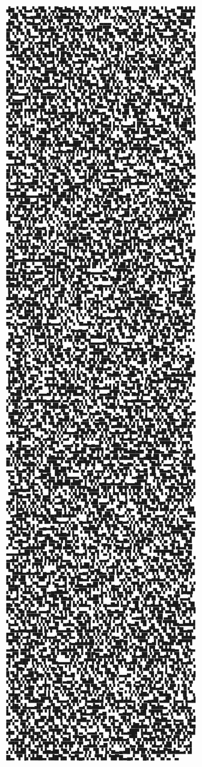 ▟▆▝▄▜▃▞▅▜▙▝▃▛▇▟▆▟▃▜▃▝▄▜▅▜▙▝▞▝▇▜▃▃▜▟▝▟▄▝▐▃▅▝▜▟▟▟▝▟█▝▇▃▄▟▊▟▞▞▟▟▇▟▄▜▛▞▅▞▟▝▐▞▃▞▅▃▚▞▞▞▛▝▄▟▇▃▙▝▚▟█▃▙▟▆▝▅▝▅▟▃▞▙▜▚▝▛▃▟▞▟▃▝▞▞▝▃▃▃▝▞▞▜▞▃▜▃▝▅▃▞▞▅▛▇▝▇▟▊▟▞▜▙▝▄▝▉▟▄▟▇▞▟▝▊▟▆▟▚▃▟▟▉▜▛▝▆▃▄▞▚▞▙▝▜▝▆▃▟▜▄▞▙▃▝▝▉▝▞▝▚▜▃▃▜▞▃▛▇▃▜▝▟▝▆▝▛▟▐▃▜▜▙▝▛▜▄▜▛▛▐▟▟▝▇▃▃▟▛▃▛▝▟▜▅▟▚▞▚▞▃▟▄▟▐▜▃▞▚▟▜▞▄▝▞▝▊▜▚▞▄▃▚▞▜▜▅▛▐▞▙▝▐▝▟▜▃▜▜▞▙▛▇▝▄▟▟▝▟▞▜▝▚▟▛▞▙▜▚▟▟▜▃▝▄▝▊▟█▝▞▟▝▃▞▝▄▝▛▃▝▞▅▟▞▝▜▃▟▟▟▜▃▜▟▞▆▟▉▟▐▛▇▞▅▞▅▟▆▞▚▜▝▃▟▝▐▃▃▛▇▞▄▟▞▞▚▝▆▜▚▝▆▜▄▝▝▜▙▜▚▝▉▞▄▟▝▟█▞▚▃▆▟▞▝▜▝▚▜▃▜▞▞▙▜▅▜▞▝▇▟▛▟▜▟▃▞▞▝▇▝▉▝▅▟▚▟▅▞▜▃▟▞▝▞▜▞▃▟▝▃▚▃▟▟▜▝▛▟▐▞▆▞▅▞▆▟█▝▚▞▚▝▃▟▐▟▛▟▚▃▝▃▚▝▚▟▛▜▙▜▅▜▚▞▟▃▛▃▝▟▃▞▟▝▝▜▛▝▐▝▛▃▚▜▝▃▛▟▜▃▛▛▇▝▐▟▐▞▞▛▇▟▉▝▅▟▝▜▜▝▉▟▄▝▚▝▉▟▜▞▃▝█▜▞▟█▝▞▝▝▜▞▝▚▝▊▜▙▟▉▞▄▞▃▜▟▞▄▟▟▟▃▟▐▝▊▟▞▜▛▜▃▟▊▞▟▞▃▞▄▝▅▞▆▃▝▟▄▝▆▃▝▞▛▟▛▟▅▃▃▞▞▜▜▃▅▃▞▞▙▝▆▝▚▛▐▟▞▞▟▜▚▟▞▃▜▃▅▞▝▟▇▟▊▃▄▟▜▃▚▝▐▟▚▃▃▟▜▝▛▝▉▜▛▞▚▟▜▝▇▞▞▜▅▝▊▜▄▃▙▝▐▟▟▞▛▞▟▝▅▟▟▝▃▝▟▝▆▞▜▜▜▝▝▞▜▟▛▝▅▞▄▜▃▝▊▝▜▝▞▟▆▃▚▛▐▝▆▛▇▃▞▜▛▝▄▝▉▜▙▟▊▃▙▞▃▛▇▛▐▜▜▛▐▜▟▟▊▃▙▟▄▟▐▞▛▟▇▃▄▝▜▝▊▟▊▝█▟▉▞▝▝▊▝▝▟▟▞▚▜▞▜▞▞▜▝▝▃▚▟▄▞▅▜▞▜▟▛▐▜▟▝▚▝▐▟▛▝▅▃▜▝▝▜▟▃▚▃▝▜▙▛▐▟▝▟▅▜▙▟▅▝▟▃▅▝▝▝█▝▃▟▜▝▞▝▛▛▇▜▞▜▅▟▐▃▚▃▃▟▐▛▇▃▟▃▅▝▛▝▉▟▉▜▝▞▚▞▟▟▟▝▝▟█▟▜▜▞▝▉▞▟▃▚▟▉▛▐▞▛▞▝▝▅▛▇▟▐▟▊▝▆▟█▞▄▝▞▜▅▟▞▛▐▝▜▞▙▟▇▟▃▝█▞▟▝▚▃▝▛▇▟▝▜▛▟▃▝▄▝▛▟▃▃▅▛▇▞▚▃▞▟▟▝▚▜▟▜▜▝▅▜▟▝▞▟▉▟▞▟▇▜▙▟█▛▐▝▜▃▜▞▝▟▜▜▅▜▚▟▞▟▚▃▃▜▝▜▅▜▜▞▝▃▃▝▃▞▜▝▞▟▚▝▐▃▙▃▅▟▚▜▜▟▜▜▟▟▛▝▇▜▞▝▛▜▛▜▛▟▇▞▅▝▝▜▞▃▚▜▙▟▄▜▝▜▛▟▄▝▅▟▞▝▞▟▝▝▃▟▝▞▝▝█▝▉▃▄▟▚▝▆▜▝▞▚▃▟▃▞▝▇▝█▟▃▃▙▟▊▃▄▞▜▟▞▞▞▞▄▜▚▟▊▜▃▟▞▞▟▟█▝▝▃▙▃▞▞▞▜▙▝▝▜▚▟▄▝▃▟▟▟▐▞▃▝▝▝▇▃▜▞▝▜▙▞▙▝▅▞▃▜▜▟▞▃▙▟▅▃▆▝▚▃▄▃▚▝▄▝▚▃▆▝▇▜▞▝▉▞▜▞▜▃▚▟▐▞▞▜▙▝▜▞▃▝▄▟▐▟▜▝▟▃▆▃▝▃▙▃▞▛▇▜▅▜▜▝▞▞▅▝▃▜▅▞▃▟▟▃▄▟▇▝▅▝▉▃▞▟█▞▃▃▟▜▚▜▚▃▄▟▞▟▜▜▃▟▅▟▞▃▚▝▉▟▛▛▇▃▛▃▙▃▟▞▚▞▜▞▜▝▜▟▊▝▃▟█▜▚▜▅▝▝▟▄▞▆▟▟▝▝▃▝▃▃▞▝▞▅▝▜▟▉▞▛▝▇▃▙▟█▃▃▃▆▟▟▞▜▟▉▟▐▜▄▝▞▝▅▃▛▟▊▜▄▃▆▝▅▜▞▃▝▝▛▜▜▝▆▟▟▝▇▝▛▝▟▟▉▃▟▝▜▟▐▟▛▝▉▜▝▝▟▜▚▜▞▟▆▝▊▜▞▛▐▞▃▟▐▞▜▟▅▞▆▝▇▟▅▃▜▝▟▛▇▃▛▟▟▜▄▝▛▞▆▃▚▝▚▟▚▝▜▝▇▜▃▟▚▃▛▃▅▝▚▞▞▃▚▜▞▟▟▞▅▟█▞▟▃▞▟▚▝▃▟▚▞▃▝▜▟▐▟█▝▅▟▆▛▐▞▞▝▃▟▊▞▛▃▜▃▚▝▟▞▙▟▊▟▉▝▐▜▃▃▞▜▚▜▛▟▝▞▚▝▞▃▞▃▞▟▇▝▊▃▆▟▛▜▅▞▄▃▆▜▟▃▛▃▆▜▜▜▛▟▚▝▝▝▝▟▉▞▟▞▄▃▄▝▅▝▞▝▉▟▛▟▄▞▃▝▄▞▃▞▞▛▐▞▞▃▛▜▟▞▝▃▞▝▐▝▄▜▜▝▅▃▜▞▃▟▞▟▊▟▐▛▐▟▞▟▚▞▅▃▆▝▚▞▛▛▐▟▊▟▜▝▊▝▃▞▃▝▃▞▙▛▐▞▚▟▟▞▟▝▟▃▙▝▜▜▄▝▃▞▃▜▟▟▉▟▉▜▚▃▞▜▚▝▅▃▙▟▜▜▅▃▅▜▛▟▛▜▜▟▆▝▟▃▚▜▟▟▞▟▅▞▞▞▟▝▃▃▜▜▟▃▜▜▞▝▊▝▉▞▅▟▜▟▐▜▝▝█▞▝▞▚▃▅▝▉▝▃▜▜▃▝▟▚▟▞▃▞▝▇▟▅▟▐▝▞▝▛▝▇▟▄▛▐▟▉▟▉▝▛▝▊▜▅▞▃▞▙▞▜▃▟▝▜▟▛▜▃▃▅▟▟▃▙▟▉▟▝▃▜▜▄▛▇▞▅▜▄▞▙▞▚▜▝▃▄▞▟▝▉▛▐▝▆▃▄▃▙▝▆▝█▟▊▛▐▜▃▝▃▃▜▟▟▟▛▜▄▝▄▟▟▟▐▛▐▝▃▞▛▟▉▟▐▜▟▃▆▜▃▝▐▞▙▃▄▞▟▃▆▟▃▛▇▃▆▟▅▝▆▟▐▜▛▞▟▝▜▟▄▃▃▃▆▞▝▜▛▛▇▞▛▝▟▝▆▞▅▟▆▃▚▜▟▝▇▟▟▝▉▟▞▃▄▞▚▟▐▝█▞▛▝█▃▜▝▅▝▆▞▆▟▊▟▚▟▞▝▚▟▉▝▊▟▐▝▝▃▙▃▛▟▆▟▛▟▄▞▛▞▃▞▟▟▚▞▝▟▜▜▄▞▚▃▄▃▃▞▛▃▅▜▜▝▃▞▜▞▝▝▚▝▐▝▃▟▞▛▐▞▝▞▝▝▉▃▅▜▜▝▃▟▛▃▚▜▚▟▅▞▝▜▝▝▟▝▇▟▞▜▟▞▅▞▃▝▛▝▊▃▃▟▉▟▟▟▉▃▚▟▄▛▐▞▜▝▅▜▚▝▞▟▊▝▃▃▜▝▄▟▊▃▞▞▟▃▅▟▉▟█▜▃▝▐▜▚▟▛▟▞▃▅▜▄▛▇▟▇▞▄▝▅▜▝▝▚▟▟▛▐▝▟▜▜▃▚▝▄▝▛▟▇▝▇▟▊▞▟▃▝▞▜▝▇▟▇▞▟▞▚▛▐▟▟▝▜▝▆▜▚▜▞▞▄▝▛▝▟▞▜▝▃▜▅▜▛▜▜▝▟▞▟▜▅▃▃▝▛▃▄▝▞▝▅▃▞▝▆▟▛▟▟▜▝▟█▞▚▝▄▝▐▝▞▝▅▜▟▃▄▃▟▟▃▝▞▛▐▝▆▜▚▟▛▜▞▟▅▜▞▜▅▃▚▃▅▝▞▟▊▃▙▃▃▞▟▝▚▝▅▃▆▃▚▟▚▟▝▃▛▟▃▜▙▝▛▜▚▟▝▃▜▟▟▜▅▟▝▝▊▝▄▜▜▜▛▞▙▝▅▟▝▞▄▃▄▃▞▝▃▜▝▃▆▝▉▝▐▜▙▞▛▃▜▞▄▛▇▝▅▟▜▃▞▝▊▟▄▞▜▝▅▟▊▟▄▜▝▃▆▞▟▟█▝▅▟█▟▐▞▄▝▊▃▙▞▝▝▐▟▟▝▇▟▝▟▃▟▝▝▟▜▃▟▞▞▃▜▄▟▐▃▚▜▝▝▚▜▚▞▜▃▃▃▄▜▙▟▃▃▄▞▄▃▚▟▊▝▝▟▄▟▝▜▝▝▝▜▚▝▜▞▝▃▞▃▝▟▛▟▛▃▅▝▆▃▟▝▜▟▄▟▝▞▞▝▆▟▄▟▅▝▃▛▇▟▆▝▆▝▃▝▚▃▝▜▛▟▚▝▞▞▟▝▊▟▇▝▊▞▃▟▚▝▜▜▜▃▛▞▄▞▜▃▛▞▟▛▐▟█▃▜▞▙▞▄▃▙▝▚▝▆▛▐▃▝▜▙▟▚▞▙▞▚▟▞▜▙▞▟▜▞▟█▜▅▞▟▝▛▝▚▟█▝▞▜▝▃▄▜▝▞▚▟▊▝▅▟▛▞▆▞▆▞▝▝▜▃▝▃▝▃▜▝▚▟▛▟▟▃▅▝▟▝▜▞▆▃▝▃▝▞▄▞▜▜▃▃▞▟▛▜▜▝█▟▝▃▃▜▝▝▜▝▇▜▞▟▐▞▅▝▚▝▛▝▅▟▇▞▃▟█▞▜▝▃▜▙▝▇▃▆▟▟▟▆▟▐▟▉▞▙▝▜▞▃▝▛▜▚▝▜▟▝▞▚▟▚▜▛▟▝▝▝▃▚▃▜▃▆▝▐▜▅▟▆▜▜▟▆▟▃▜▟▞▃▟▐▟▛▃▅▝▜▜▜▟▉▟▉▟▅▞▝▟▆▃▟▟▐▟▝▜▄▟▐▛▐▞▙▞▃▝▟▃▟▝▊▞▝▝▅▟▊▜▞▞▛▃▃▟▚▞▙▟▜▜▙▟▜▞▟▝▃▃▟▜▛▞▆▞▅▟▜▃▛▝▉▃▚▜▜▝▛▝▅▞▟▟▛▃▆▃▟▟▄▃▟▃▞▃▛▃▅▃▚▝▟▞▜▝▛▜▚▝▄▃▄▟▟▃▃▜▙▛▇▝▛▞▅▟▞▃▞▝▉▞▃▟▊▝▝▟▜▟▉▟▆▞▜▞▞▞▅▞▚▝▜▟█▞▅▟▄▞▅▞▜▃▅▜▟▃▛▝▅▞▃▞▚▟▇▟▞▞▅▜▝▟▆▝▃▞▙▞▝▛▇▃▚▃▆▞▆▃▝▃▝▝█▝▊▛▐▝▚▞▞▜▃▞▚▝█▃▅▝█▃▛▞▃▟▚▝█▝▉▝▅▟▊▟▝▝▃▞▞▃▆▞▜▟▆▜▞▜▛▃▜▟▅▞▟▞▄▜▙▃▚▟▞▃▚▜▜▟▃▞▄▟▉▝▝▜▟▜▞▞▟▜▞▜▙▝▇▜▜▞▄▟▉▟▞▟▐▃▚▟▆▝▞▝▉▜▃▟▉▟▚▃▆▟▄▟▜▃▝▝▜▞▅▞▞▟▃▃▟▜▙▛▇▞▚▜▚▃▆▃▟▜▅▞▛▟█▝▟▟▊▜▟▜▞▃▙▝▝▝▆▟▜▝▅▞▃▟▟▝▞▃▞▝▉▜▞▞▞▃▛▞▅▜▝▟▃▟▃▞▚▜▝▜▚▟▟▞▚▝▛▝▜▃▙▝▊▃▃▝▃▜▞▃▛▜▝▃▃▞▅▝▅▃▄▃▛▝▞▟▆▞▆▝▚▟▛▛▇▞▙▜▜▛▇▝▐▜▚▜▚▟▛▜▅▜▚▜▞▝▜▃▅▞▜▃▙▟▊▝▇▜▜▝▚▟▛▛▇▟▅▟▅▝▆▜▅▃▝▟▅▃▚▟▆▃▚▜▙▜▛▜▞▜▝▟▆▟▟▞▃▟▛▟▄▜▙▟▞▟▊▟▊▟▆▟▛▜▃▟█▟█▝█▜▚▃▝▟▚▟▉▞▞▞▆▟▆▞▞▃▜▜▙▞▝▜▝▟▛▜▛▟▝▜▃▟▄▝▅▃▅▞▃▜▄▝▇▟▞▃▃▞▃▜▟▟▃▃▜▃▅▜▟▝▅▟▉▝█▟▉▜▚▃▚▞▃▞▃▃▛▞▙▞▆▜▚▝▅▃▆▝█▝▅▃▄▜▃▝▉▜▙▝▅▝▉▃▜▝▃▟▇▜▃▜▚▜▃▃▃▝▅▜▚▟▞▃▟▝▉▝▛▝▃▟▆▜▝▜▃▜▙▟▆▝█▜▝▝▆▃▛▝▊▟▃▝▅▜▜▟█▟▉▟▇▛▐▝▛▞▄▟▃▟▃▟▚▃▃▟▛▜▃▝▐▞▛▝▃▜▟▃▛▟▝▃▙▟▄▟▜▃▚▝▜▞▛▝▃▝▛▞▛▛▇▟▟▝▉▛▐▝█▜▚▜▜▛▐▟▞▞▙▝▜▛▇▝▇▜▞▝▜▜▅▃▆▝▆▞▄▟▝▃▙▝▝▞▙▛▇▝▛▜▞▟▐▞▜▝▜▝▞▜▞▝▊▜▄▝▝▟▟▝▜▞▛▞▅▛▐▞▅▝▟▞▚▜▜▞▃▟▛▟▞▞▝▜▞▟▊▃▃▞▛▝▅▟▝▜▟▟▉▝▉▜▄▞▛▞▜▜▝▞▞▟▐▟▞▞▞▞▞▜▄▝▄▃▜▝▆▟▊▞▚▝▜▟▛▃▄▝▛▝▄▃▝▟▐▜▅▟▐▟▊▃▛▃▚▟▆▝▃▟▆▜▙▜▙▟▄▜▄▟▉▟▟▟▞▝▝▟▜▝▊▟█▞▅▃▞▞▃▝▜▃▆▝▃▃▞▞▚▝▃▃▜▜▄▟▞▜▜▃▝▝▅▜▙▜▙▃▃▞▃▝▄▃▙▞▛▟▜▞▚▜▄▃▞▞▄▜▜▃▜▜▃▜▚▛▐▝▆▃▃▃▞▜▟▃▛▟▝▃▄▃▆▃▚▞▞▟▊▝▅▟▇▟▚▝▉▜▙▝▆▟▐▝▄▝▃▜▚▜▝▛▇▟▇▟▛▃▃▜▟▞▆▟▝▟█▃▄▝▟▟▅▟▐▃▝▝▜▝█▃▅▝▟▃▝▃▙▜▄▜▞▟▊▃▜▟▅▜▜▜▅▝▇▝▛▃▅▃▛▝▊▃▟▜▙▃▜▜▄▞▟▝▞▝▚▟▞▝▛▞▙▃▆▞▞▟▟▛▇▞▝▞▄▝▟▃▝▜▟▞▚▃▜▃▟▟▟▟▛▝▜▟▊▟▇▞▅▝▊▟▅▞▝▛▇▝▆▟▃▟▐▜▟▝▚▝▅▝▅▝▊▟▃▛▇▃▃▃▙▟▉▜▞▞▆▝▛▃▚▝▆▜▄▃▟▝▅▜▝▃▚▝▚▛▐▜▝▞▙▃▝▝▜▜▛▜▙▟▇▝▇▃▟▟▝▃▙▝▆▟▐▜▟▟▜▃▃▝▞▞▝▝▟▝▃▃▞▝▄▞▄▜▟▞▝▃▛▟▇▝▅▃▞▞▅▟▚▝█▝▅▜▟▝▐▜▜▞▝▝▐▟▅▜▙▟▐▟▉▟▝▞▞▃▟▟▚▝▄▝▄▃▝▞▅▝▟▞▄▞▆▝▆▜▛▝▜▟▟▃▟▃▟▞▄▃▆▞▚▞▄▝▞▃▄▞▆▜▙▃▚▟▐▟▚▃▜▜▄▞▞▜▜▝▚▛▇▝▇▟▛▟▛▟▛▟▊▝▞▝▇▛▐▝▃▛▇▝▆▜▙▃▛▃▙▜▜▟▊▝▃▞▆▝▚▝▚▃▟▟▃▞▚▟▞▝▟▝▜▟▄▞▜▃▞▜▃▃▛▝▆▃▟▝▛▟▅▃▆▟▊▜▚▝▄▃▞▞▃▜▜▟▚▜▝▝▇▞▙▝▝▟▄▝▞▞▛▜▝▟▟▞▃▝▉▃▄▟▆▟▞▝▇▜▜▟▝▝▐▃▚▜▜▃▜▟▞▝▊▞▄▞▙▞▞▝▝▟▐▟▄▛▇▃▟▝▆▃▜▟▆▜▝▜▙▜▅▟▞▝▄▝▟▟▉▜▝▝▟▞▛▟▝▃▆▝▟▛▇▝▆▃▜▞▛▃▃▞▅▞▅▞▚▞▙▝▉▞▜▟▅▝▊▟▐▞▟▟▃▝▛▞▄▃▆▟▐▃▛▝█▝▟▃▟▃▙▝█▟█▞▆▝▇▛▇▝▆▞▟▃▞▃▃▟▝▞▄▜▜▃▝▃▃▝▝▞▄▝▅▃▅▃▛▝▇▜▟▝▐▟▜▟▚▟▃▜▚▟▜▜▝▃▜▟▚▜▜▜▚▃▚▜▅▟▟▝▚▟▛▞▙▝▊▟▚▜▚▟▜▞▝▃▄▟▞▃▛▟▊▃▆▜▝▞▚▞▚▃▙▝▊▜▃▞▞▞▛▝▆▝▄▟▄▝▇▟▜▝▝▃▜▟▝▃▟▝▄▃▆▝▉▝▄▝▊▜▜▜▙▃▙▟▟▝▅▃▙▟▄▟▊▟▐▞▛▜▃▃▆▃▜▟▜▟▟▜▞▃▛▟▐▝▊▝▇▞▙▃▟▜▅▝▉▝▇▝▇▃▄▞▛▜▟▞▃▟▝▜▛▟▃▃▞▜▅▜▃▝▉▞▙▞▞▞▜▞▄▃▝▟▚▜▟▟▛▞▚▞▙▝█▟▞▜▟▟▄▜▛▜▞▃▙▛▇▟▞▝▟▜▚▞▚▃▟▟▟▟▊▞▟▝▟▝▇▛▇▝▃▝▛▜▃▟▐▜▅▟▛▟▛▜▜▃▟▃▚▟▟▜▝▃▆▝▅▜▃▟▟▟▞▜▝▟▚▟▄▝▄▜▜▜▟▞▚▛▇▟▐▜▃▜▟▟▄▃▝▞▙▃▆▟▜▝▜▟▅▝▟▃▅▜▞▝▜▞▟▜▞▝▉▛▇▃▆▟▛▟▚▝▝▟▃▟▉▞▟▜▃▟▞▝▊▝▉▞▟▝▄▟█▛▐▜▃▜▝▜▙▃▃▃▛▞▄▞▛▜▚▛▐▞▟▝▇▜▃▟▊▞▝▟▉▜▜▟▝▜▟▜▃▟▞▞▝▜▅▞▃▞▞▝▞▞▅▞▆▝▐▝▚▞▟▝▊▟▝▜▄▝▉▝▝▟▟▝▊▟▛▞▚▝▐▝▊▟▞▞▃▝▊▜▟▝▄▟▉▜▅▞▆▝▆▟▜▃▆▝▐▞▚▝▞▜▝▛▇▞▃▃▅▝▐▞▃▝▊▞▜▝▅▟▞▝▊▞▟▞▆▜▞▞▆▜▛▝▐▝▚▟▉▃▄▞▄▝▇▟▉▝▃▟▝▜▝▃▞▃▝▃▞▜▜▞▄▛▐▞▙▝▝▞▚▞▝▟▃▛▐▟▆▝▅▜▜▝▅▞▆▃▛▃▛▝▊▜▙▞▜▞▞▝▃▝▜▝▆▜▚▜▟▃▟▝▟▛▐▝▊▞▚▟▄▞▚▟▊▝▄▟▐▝▅▝▞▟▆▝▞▜▜▞▞▃▛▟▅▝▆▝▝▞▞▟▆▞▚▝▇▟▄▝▊▝█▝▚▞▟▜▞▝▜▟▆▟▛▜▞▜▃▃▞▟▊▞▜▃▆▟▟▝▊▜▄▟▟▟▃▝▞▃▄▟▊▃▟▛▐▃▃▜▃▟▞▟▇▞▟▃▃▟▛▃▅▜▄▞▅▜▞▝▃▞▅▟▆▟▞▝▛▟▃▞▆▟▝▟█▝▆▟▅▃▝▟▚▟▟▃▙▝▜▟▛▞▅▝▛▝▐▝█▜▄▝▟▞▜▟▃▟▛▃▅▝▝▝▃▟▄▞▜▟▉▝█▜▜▃▞▞▜▞▚▜▞▃▞▃▜▃▛▝▄▟▛▟█▝▜▝▟▜▚▟▆▃▚▜▚▛▐▜▃▝▉▟▝▝▃▞▜▝▆▟▆▃▚▃▃▝▟▟▛▝▄▝▉▞▃▜▃▞▚▞▅▝▅▞▄▞▚▃▚▞▚▝▆▃▜▃▛▝▞▟▇▟▅▞▟▜▚▟▆▝▆▜▄▜▅▟▅▝▟▟▟▜▄▞▆▞▜▜▛▟▃▝▊▃▝▃▃▞▃▝▜▝▟▜▃▟█▛▐▟▄▞▛▜▙▝▛▟▛▞▅▟▞▃▟▃▛▝▉▟▜▃▚▜▄▝▅▟▝▛▇▜▃▜▛▞▄▞▆▟▆▃▞▜▚▞▅▟▆▜▟▞▛▟▜▃▛▞▝▜▜▟▚▟▝▃▙▜▛▜▞▟▜▜▛▝▛▃▟▟▞▃▆▝▞▝▞▞▚▃▜▟▝▝▟▃▞▟█▝▐▞▃▟▞▞▟▟▉▝▆▟▝▟▅▟▆▝▇▞▃▟▃▜▚▝▉▝▐▞▅▃▄▟▊▜▟▜▛▞▆▟▅▛▇▟▅▃▞▟▇▃▝▛▐▞▟▟▇▃▚▟▇▜▅▝▆▜▄▞▞▃▜▜▟▝▇▛▇▃▄▞▃▝█▞▄▝▚▞▃▝▃
